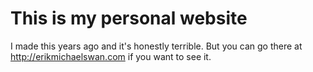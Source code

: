 # This is my personal website

I made this years ago and it's honestly terrible. But you can go there at http://erikmichaelswan.com if you want to see it.
